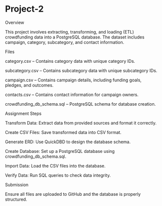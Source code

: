 # Project-2

Overview

This project involves extracting, transforming, and loading (ETL) crowdfunding data into a PostgreSQL database. The dataset includes campaign, category, subcategory, and contact information.

Files

category.csv – Contains category data with unique category IDs.

subcategory.csv – Contains subcategory data with unique subcategory IDs.

campaign.csv – Contains campaign details, including funding goals, pledges, and outcomes.

contacts.csv – Contains contact information for campaign owners.

crowdfunding_db_schema.sql – PostgreSQL schema for database creation.

Assignment Steps

Transform Data: Extract data from provided sources and format it correctly.

Create CSV Files: Save transformed data into CSV format.

Generate ERD: Use QuickDBD to design the database schema.

Create Database: Set up a PostgreSQL database using crowdfunding_db_schema.sql.

Import Data: Load the CSV files into the database.

Verify Data: Run SQL queries to check data integrity.

Submission

Ensure all files are uploaded to GitHub and the database is properly structured.
